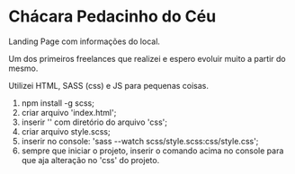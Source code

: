 # Chácara Pedacinho do Céu

Landing Page com informações do local.

Um dos primeiros freelances que realizei e espero evoluir muito a partir do mesmo.

Utilizei HTML, SASS (css) e JS para pequenas coisas.

1. npm install -g scss;
2. criar arquivo 'index.html';
3. inserir '<link rel="stylesheet" href="css/style.css">' com diretório do arquivo 'css';
4. criar arquivo style.scss;
5. inserir no console: 'sass --watch scss/style.scss:css/style.css';
6. sempre que iniciar o projeto, inserir o comando acima no console para que aja alteração no 'css' do projeto.